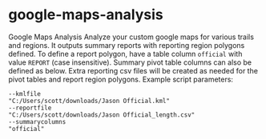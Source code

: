 # google-maps-analysis
Google Maps Analysis
Analyze your custom google maps for various trails and regions. It outputs summary reports with reporting region polygons defined. To define a report polygon, have a table column `official` with value `REPORT` (case insensitive). Summary pivot table columns can also be defined as below. Extra reporting csv files will be created as needed for the pivot tables and report region polygons.
Example script parameters:
```traillength
--kmlfile
"C:/Users/scott/downloads/Jason Official.kml"
--reportfile
"C:/Users/scott/downloads/Jason Official_length.csv"
--summarycolumns
"official"
```

